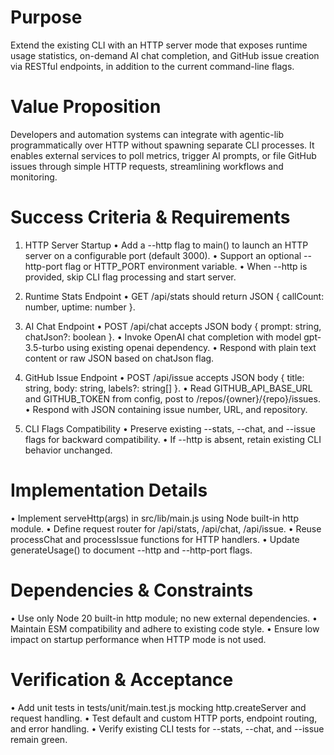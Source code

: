 # Purpose
Extend the existing CLI with an HTTP server mode that exposes runtime usage statistics, on-demand AI chat completion, and GitHub issue creation via RESTful endpoints, in addition to the current command-line flags.

# Value Proposition
Developers and automation systems can integrate with agentic-lib programmatically over HTTP without spawning separate CLI processes. It enables external services to poll metrics, trigger AI prompts, or file GitHub issues through simple HTTP requests, streamlining workflows and monitoring.

# Success Criteria & Requirements
1. HTTP Server Startup
   • Add a --http flag to main() to launch an HTTP server on a configurable port (default 3000).
   • Support an optional --http-port <port> flag or HTTP_PORT environment variable.
   • When --http is provided, skip CLI flag processing and start server.

2. Runtime Stats Endpoint
   • GET /api/stats should return JSON { callCount: number, uptime: number }.

3. AI Chat Endpoint
   • POST /api/chat accepts JSON body { prompt: string, chatJson?: boolean }.
   • Invoke OpenAI chat completion with model gpt-3.5-turbo using existing openai dependency.
   • Respond with plain text content or raw JSON based on chatJson flag.

4. GitHub Issue Endpoint
   • POST /api/issue accepts JSON body { title: string, body: string, labels?: string[] }.
   • Read GITHUB_API_BASE_URL and GITHUB_TOKEN from config, post to /repos/{owner}/{repo}/issues.
   • Respond with JSON containing issue number, URL, and repository.

5. CLI Flags Compatibility
   • Preserve existing --stats, --chat, and --issue flags for backward compatibility.
   • If --http is absent, retain existing CLI behavior unchanged.

# Implementation Details
• Implement serveHttp(args) in src/lib/main.js using Node built-in http module.
• Define request router for /api/stats, /api/chat, /api/issue.
• Reuse processChat and processIssue functions for HTTP handlers.
• Update generateUsage() to document --http and --http-port flags.

# Dependencies & Constraints
• Use only Node 20 built-in http module; no new external dependencies.
• Maintain ESM compatibility and adhere to existing code style.
• Ensure low impact on startup performance when HTTP mode is not used.

# Verification & Acceptance
• Add unit tests in tests/unit/main.test.js mocking http.createServer and request handling.
• Test default and custom HTTP ports, endpoint routing, and error handling.
• Verify existing CLI tests for --stats, --chat, and --issue remain green.